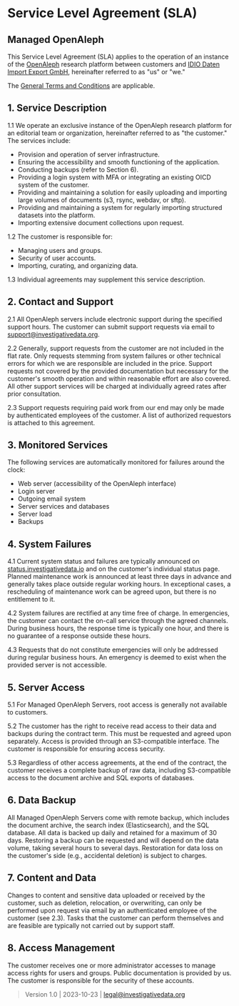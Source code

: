 # Service Level Agreement (SLA)

## Managed OpenAleph

This Service Level Agreement (SLA) applies to the operation of an instance of the [OpenAleph](https://openaleph.org/) research platform between customers and [IDIO Daten Import Export GmbH](https://dataresearchcenter.org), hereinafter referred to as "us" or "we."

The [General Terms and Conditions](./tos.md) are applicable.

## 1. Service Description

1.1 We operate an exclusive instance of the OpenAleph research platform for an editorial team or organization, hereinafter referred to as "the customer." The services include:

- Provision and operation of server infrastructure.
- Ensuring the accessibility and smooth functioning of the application.
- Conducting backups (refer to Section 6).
- Providing a login system with MFA or integrating an existing OICD system of the customer.
- Providing and maintaining a solution for easily uploading and importing large volumes of documents (s3, rsync, webdav, or sftp).
- Providing and maintaining a system for regularly importing structured datasets into the platform.
- Importing extensive document collections upon request.

1.2 The customer is responsible for:

- Managing users and groups.
- Security of user accounts.
- Importing, curating, and organizing data.

1.3 Individual agreements may supplement this service description.

## 2. Contact and Support

2.1 All OpenAleph servers include electronic support during the specified support hours. The customer can submit support requests via email to [support@investigativedata.org](mailto:support@investigativedata.org).

2.2 Generally, support requests from the customer are not included in the flat rate. Only requests stemming from system failures or other technical errors for which we are responsible are included in the price. Support requests not covered by the provided documentation but necessary for the customer's smooth operation and within reasonable effort are also covered. All other support services will be charged at individually agreed rates after prior consultation.

2.3 Support requests requiring paid work from our end may only be made by authenticated employees of the customer. A list of authorized requestors is attached to this agreement.

## 3. Monitored Services

The following services are automatically monitored for failures around the clock:

- Web server (accessibility of the OpenAleph interface)
- Login server
- Outgoing email system
- Server services and databases
- Server load
- Backups

## 4. System Failures

4.1 Current system status and failures are typically announced on [status.investigativedata.io](https://status.investigativedata.io) and on the customer's individual status page. Planned maintenance work is announced at least three days in advance and generally takes place outside regular working hours. In exceptional cases, a rescheduling of maintenance work can be agreed upon, but there is no entitlement to it.

4.2 System failures are rectified at any time free of charge. In emergencies, the customer can contact the on-call service through the agreed channels. During business hours, the response time is typically one hour, and there is no guarantee of a response outside these hours.

4.3 Requests that do not constitute emergencies will only be addressed during regular business hours. An emergency is deemed to exist when the provided server is not accessible.

## 5. Server Access

5.1 For Managed OpenAleph Servers, root access is generally not available to customers.

5.2 The customer has the right to receive read access to their data and backups during the contract term. This must be requested and agreed upon separately. Access is provided through an S3-compatible interface. The customer is responsible for ensuring access security.

5.3 Regardless of other access agreements, at the end of the contract, the customer receives a complete backup of raw data, including S3-compatible access to the document archive and SQL exports of databases.

## 6. Data Backup

All Managed OpenAleph Servers come with remote backup, which includes the document archive, the search index (Elasticsearch), and the SQL database. All data is backed up daily and retained for a maximum of 30 days. Restoring a backup can be requested and will depend on the data volume, taking several hours to several days. Restoration for data loss on the customer's side (e.g., accidental deletion) is subject to charges.

## 7. Content and Data

Changes to content and sensitive data uploaded or received by the customer, such as deletion, relocation, or overwriting, can only be performed upon request via email by an authenticated employee of the customer (see 2.3). Tasks that the customer can perform themselves and are feasible are typically not carried out by support staff.

## 8. Access Management

The customer receives one or more administrator accesses to manage access rights for users and groups. Public documentation is provided by us. The customer is responsible for the security of these accounts.


> Version 1.0 | 2023-10-23 | [legal@investigativedata.org](mailto:legal@investigativedata.org)
